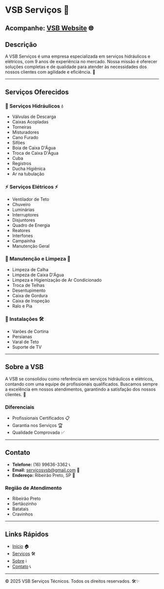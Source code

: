 # VSB Serviços :construction_worker:

## Acompanhe: [VSB Website](https://luantonetto.github.io/VSB/) 🌐

## Descrição

A VSB Serviços é uma empresa especializada em serviços hidráulicos e elétricos, com 9 anos de experiência no mercado. Nossa missão é oferecer soluções completas e de qualidade para atender às necessidades dos nossos clientes com agilidade e eficiência. 🚀

---

## Serviços Oferecidos

###  :wrench: Serviços Hidráulicos 💧

- Válvulas de Descarga
- Caixas Acopladas
- Torneiras
- Misturadores
- Cano Furado
- Sifões
- Boia de Caixa D'Água
- Troca de Caixa D'Água
- Cuba
- Registros
- Ducha Higiênica
- Ar na tubulação

### :zap: Serviços Elétricos ⚡

- Ventilador de Teto
- Chuveiro
- Luminárias
- Interruptores
- Disjuntores
- Quadro de Energia
- Reatores
- Interfones
- Campainha
- Manutenção Geral

### :construction_worker: Manutenção e Limpeza 🧹

- Limpeza de Calha
- Limpeza de Caixa D'Água
- Limpeza e Higienização de Ar Condicionado
- Troca de Telhas
- Desentupimento
- Caixa de Gordura
- Caixa de Inspeção
- Ralo e Pia

### :hammer: Instalações 🛠️

- Varões de Cortina
- Persianas
- Varal de Teto
- Suporte de TV

---

## Sobre a VSB

A VSB se consolidou como referência em serviços hidráulicos e elétricos, contando com uma equipe de profissionais qualificados. Buscamos sempre a excelência em nossos atendimentos, garantindo a satisfação dos nossos clientes. 🌟

### Diferenciais

- Profissionais Certificados  📋 
- Garantia nos Serviços 🏆
- Qualidade Comprovada ✅

---

## Contato

- **Telefone:** (16) 99636-3362 📞
- **Email:** servicosvsb@gmail.com 📧
- **Endereço:** Ribeirão Preto, SP 📍

### Região de Atendimento

- Ribeirão Preto
- Sertãozinho
- Batatais
- Cravinhos

---

## Links Rápidos

- [Início](#) 🏠
- [Serviços](#) 🛠️
- [Sobre](#) ℹ️
- [Contato](#) 📞

---

© 2025 VSB Serviços Técnicos. Todos os direitos reservados. 🛠️✨

